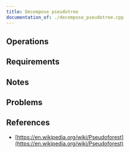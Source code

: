 ```yaml
---
title: Decompose pseudotree
documentation_of: ./decompose_pseudotree.cpp
---
```


## Operations

## Requirements

## Notes

## Problems

## References

- [https://en.wikipedia.org/wiki/Pseudoforest](https://en.wikipedia.org/wiki/Pseudoforest)
